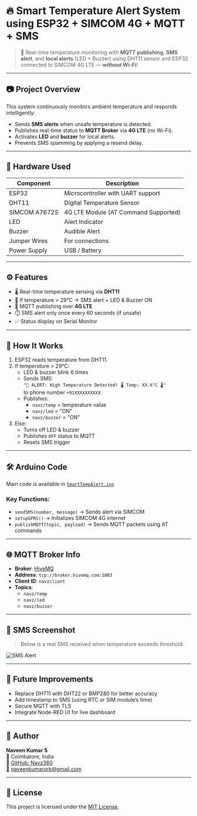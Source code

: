 # 🔥 Smart Temperature Alert System using ESP32 + SIMCOM 4G + MQTT + SMS

> 📡 Real-time temperature monitoring with **MQTT publishing**, **SMS alert**, and **local alerts** (LED + Buzzer) using DHT11 sensor and ESP32 connected to SIMCOM 4G LTE — **without Wi-Fi**!

---

## 📷 Project Overview

This system continuously monitors ambient temperature and responds intelligently:
- Sends **SMS alerts** when unsafe temperature is detected.
- Publishes real-time status to **MQTT Broker** via **4G LTE** (no Wi-Fi).
- Activates **LED** and **buzzer** for local alerts.
- Prevents SMS spamming by applying a resend delay.

---

## 🧰 Hardware Used

| Component      | Description                            |
|----------------|----------------------------------------|
| ESP32          | Microcontroller with UART support      |
| DHT11          | Digital Temperature Sensor             |
| SIMCOM A7672S  | 4G LTE Module (AT Command Supported)   |
| LED            | Alert Indicator                        |
| Buzzer         | Audible Alert                          |
| Jumper Wires   | For connections                        |
| Power Supply   | USB / Battery                          |

---

## ⚙️ Features

- 🌡️ Real-time temperature sensing via **DHT11**
- 🚨 If temperature > 29°C → SMS alert + LED & Buzzer ON
- 📡 MQTT publishing over **4G LTE**
- ⏱️ SMS alert only once every 60 seconds (if unsafe)
- ✅ Status display on Serial Monitor

---

## 🧾 How It Works

1. ESP32 reads temperature from DHT11.
2. If temperature > 29°C:
   - LED & buzzer blink 6 times
   - Sends SMS:  
     `"🚨 ALERT: High Temperature Detected! 🌡️ Temp: XX.X°C 🌡️"`  
     to phone number `+91XXXXXXXXXX`
   - Publishes:
     - `navz/temp` = temperature value
     - `navz/led` = "ON"
     - `navz/buzzer` = "ON"
3. Else:
   - Turns off LED & buzzer
   - Publishes `OFF` status to MQTT
   - Resets SMS trigger

---

## 🛠️ Arduino Code

Main code is available in [`SmartTempAlert.ino`](./SmartTempAlert.ino)

### Key Functions:
- `sendSMS(number, message)` → Sends alert via SIMCOM
- `setupGPRS()` → Initializes SIMCOM 4G internet
- `publishMQTT(topic, payload)` → Sends MQTT packets using AT commands

---

## 🌐 MQTT Broker Info

- **Broker**: [HiveMQ](https://www.hivemq.com/public-mqtt-broker/)
- **Address**: `tcp://broker.hivemq.com:1883`
- **Client ID**: `navzclient`
- **Topics**:
  - `navz/temp`
  - `navz/led`
  - `navz/buzzer`

---

## 📸 SMS Screenshot

> Below is a real SMS received when temperature exceeds threshold:

![SMS Alert](./assets/sms_alert.jpg)

---

## 📝 Future Improvements

- Replace DHT11 with DHT22 or BMP280 for better accuracy
- Add timestamp to SMS (using RTC or SIM module’s time)
- Secure MQTT with TLS
- Integrate Node-RED UI for live dashboard

---

## 🙋 Author

**Naveen Kumar S**  
📍 Coimbatore, India  
🔗 [GitHub: Navz360](https://github.com/Navz360)  
📧 naveenkumarork@gmail.com 


---

## 📜 License

This project is licensed under the [MIT License](LICENSE).



